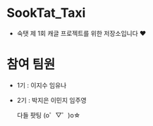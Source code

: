 # SookTat_Taxi

- 숙탯 제 1회 캐글 프로젝트를 위한 저장소입니다 ❤ 

# 참여 팀원
- 1기 : 이지수 임유나
- 2기 : 박지은 이민지 임주영
  
  다들 팟팅 (o゜▽゜)o☆
